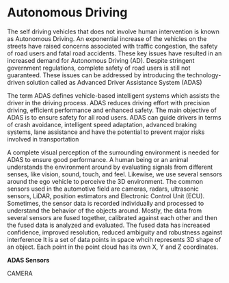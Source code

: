 # Autonomous Driving


The self driving vehicles that does not involve human intervention is known as Autonomous Driving. An exponential increase of the vehicles on the streets have raised concerns associated
with traffic congestion, the safety of road users and fatal road accidents. These key issues
have resulted in an increased demand for Autonomous Driving (AD). Despite stringent
government regulations, complete safety of road users is still not guaranteed. These issues
can be addressed by introducing the technology-driven solution called as Advanced Driver
Assistance System (ADAS)

The term ADAS defines vehicle-based intelligent systems which assists the driver
in the driving process. ADAS reduces driving effort with precision driving, efficient
performance and enhanced safety. The main objective of ADAS is to ensure safety for
all road users. ADAS can guide drivers in terms of crash avoidance, intelligent speed
adaptation, advanced braking systems, lane assistance and have the potential to prevent
major risks involved in transportation

A complete visual perception of the surrounding environment is needed for ADAS to
ensure good performance. A human being or an animal understands the environment
around by evaluating signals from different senses, like vision, sound, touch, and feel.
Likewise, we use several sensors around the ego vehicle to perceive the 3D environment.
The common sensors used in the automotive field are cameras, radars, ultrasonic sensors,
LiDAR, position estimators and Electronic Control Unit (ECU). Sometimes, the sensor
data is recorded individually and processed to understand the behavior of the objects
around. Mostly, the data from several sensors are fused together, calibrated against each
other and then the fused data is analyzed and evaluated. The fused data has increased
confidence, improved resolution, reduced ambiguity and robustness against interference
It is a set of data points in space whcih represents 3D shape of an object. Each point in the point cloud has its own X, Y and Z coordinates. 


**ADAS Sensors**

CAMERA

